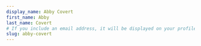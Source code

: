 ```yaml
---
display_name: Abby Covert
first_name: Abby
last_name: Covert
# If you include an email address, it will be displayed on your profile page
slug: abby-covert
---
```

